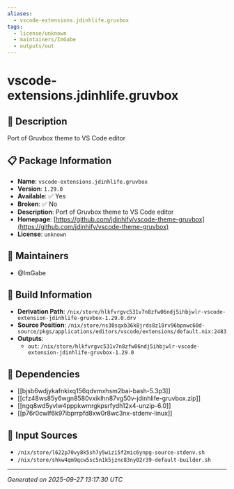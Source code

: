 ```yaml
---
aliases:
  - vscode-extensions.jdinhlife.gruvbox
tags:
  - license/unknown
  - maintainers/ImGabe
  - outputs/out
---
```


# vscode-extensions.jdinhlife.gruvbox

## 📝 Description

Port of Gruvbox theme to VS Code editor

## 📋 Package Information

- **Name**: `vscode-extensions.jdinhlife.gruvbox`
- **Version**: `1.29.0`
- **Available**: ✅ Yes
- **Broken**: ✅ No
- **Description**: Port of Gruvbox theme to VS Code editor
- **Homepage**: [https://github.com/jdinhify/vscode-theme-gruvbox](https://github.com/jdinhify/vscode-theme-gruvbox)
- **License**: `unknown`
## 👥 Maintainers

- @ImGabe


## 🔧 Build Information

- **Derivation Path**: `/nix/store/hlkfvrgvc531v7n8zfw06ndj5ihbjwlr-vscode-extension-jdinhlife-gruvbox-1.29.0.drv`
- **Source Position**: `/nix/store/ns30sqxb36k8jrds8z18rv96bpnwc60d-source/pkgs/applications/editors/vscode/extensions/default.nix:2483`
- **Outputs**:
  - `out`:  `/nix/store/hlkfvrgvc531v7n8zfw06ndj5ihbjwlr-vscode-extension-jdinhlife-gruvbox-1.29.0`

## 🔗 Dependencies

- [[bjsb6wdjykafnkixq156qdvmxhsm2bai-bash-5.3p3]]
- [[cfz48ws85y6wgn8580vxiklhn87vg50v-jdinhlife-gruvbox.zip]]
- [[ngq8wd5yvlw4pppkwmrgkpsrfydh12x4-unzip-6.0]]
- [[p76r0cwlf6k97ibprrpfd8xw0r8wc3nx-stdenv-linux]]

## 📁 Input Sources

- `/nix/store/l622p70vy8k5sh7y5wizi5f2mic6ynpg-source-stdenv.sh`
- `/nix/store/shkw4qm9qcw5sc5n1k5jznc83ny02r39-default-builder.sh`

---
*Generated on 2025-09-27 13:17:30 UTC*
